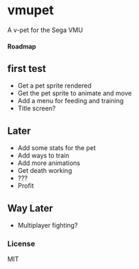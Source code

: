 # vmupet

A v-pet for the Sega VMU
#### Roadmap
## first test
- Get a pet sprite rendered
- Get the pet sprite to animate and move
- Add a menu for feeding and training
- Title screen?

## Later
- Add some stats for the pet
- Add ways to train
- Add more animations
- Get death working
- ???
- Profit

## Way Later
- Multiplayer fighting?

### License
MIT
